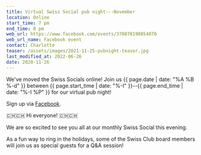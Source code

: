 ```yaml
---
title: Virtual Swiss Social pub night---November
location: Online
start_time: 7 pm
end_time: 8 pm
web_url: https://www.facebook.com/events/370878190854070
web_url_name: Facebook event
contact: Charlotte
teaser: /assets/images/2021-11-25-pubnight-teaser.jpg
last_modified_at: 2022-06-26
date: 2020-11-26
---
```


We've moved the Swiss Socials online! Join us {{ page.date | date: "%A %B %-d"
}} between {{ page.start_time | date: "%-I" }}--{{ page.end_time | date: "%-I
%P" }} for our virtual pub night!

Sign up via [Facebook].

:switzerland::switzerland: Hi everyone! :switzerland::switzerland:

We are so excited to see you all at our monthly Swiss Social this evening.

As a fun way to ring in the holidays, some of the Swiss Club board members will
join us as special guests for a Q&A session!

[facebook]: <{{ page.web_url }}>

